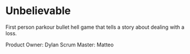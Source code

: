 # Unbelievable
First person parkour bullet hell game that tells a story about dealing with a loss.

Product Owner: Dylan
Scrum Master: Matteo
